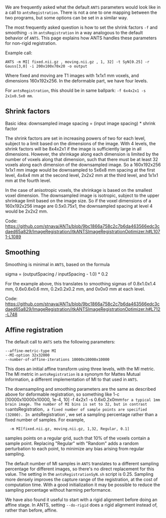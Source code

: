 We are frequently asked what the default `ANTS` parameters would look like in a call to `antsRegistration`. There is not a one to one mapping between the two programs, but some options can be set in a similar way.

The most frequently asked question is how to set the shrink factors `-f` and smoothing `-s` in `antsRegistration` in a way analogous to the default behavior of `ANTS`. This page explains how ANTS handles these parameters for non-rigid registration. 

Example call:

```
ANTS -m MI[ fixed.nii.gz , moving.nii.gz , 1, 32] -t SyN[0.25] -r Gauss[3,0] -i 200x100x70x20 -o output
```

Where fixed and moving are T1 images with 1x1x1 mm voxels, and dimensions 160x192x256. In the deformable part, we have four levels.

For `antsRegistration`, this should be in same ballpark: `-f 6x4x2x1 -s 2x1x0.5x0 mm`. 


## Shrink factors

Basic idea: downsampled image spacing = (input image spacing) * shrink factor

The shrink factors are set in increasing powers of two for each level, subject to a limit based on the dimensions of the image. With 4 levels, the shrink factors will be 8x4x2x1 if the image is sufficiently large in all dimensions. However, the shrinkage along each dimension is limited by the number of voxels along that dimension, such that there must be at least 32 voxels along each dimension of the downsampled image. So a 160x192x256 1x1x1 mm image would be downsampled to 5x6x8 mm spacing at the first level, 4x4x4 mm at the second level, 2x2x2 mm at the third level, and 1x1x1 mm at the fourth level.

In the case of anisotropic voxels, the shrinkage is based on the smallest voxel dimension. The downsampled image is isotropic, subject to the upper shrinkage limit based on the image size. So if the voxel dimensions of a 160x192x256 image are 0.5x0.75x1, the downsampled spacing at level 4 would be 2x2x2 mm.

Code: https://github.com/stnava/ANTs/blob/9bc1866a758c2c7b6da463566edc3cdaed65a829/ImageRegistration/itkANTSImageRegistrationOptimizer.h#L1071-L1089


## Smoothing

Smoothing is minimal in `ANTS`, based on the formula 

  sigma = (outputSpacing / inputSpacing - 1.0) * 0.2

For the example above, this translates to smoothing sigmas of 0.8x1.0x1.4 mm, 0.6x0.6x0.6 mm, 0.2x0.2x0.2 mm, and 0x0x0 mm at each level. 

Code: https://github.com/stnava/ANTs/blob/9bc1866a758c2c7b6da463566edc3cdaed65a829/ImageRegistration/itkANTSImageRegistrationOptimizer.h#L712-L748


## Affine registration

The default call to `ANTS` sets the following parameters:

```
--affine-metric-type MI
--MI-option 32x32000
--number-of-affine-iterations 10000x10000x10000
```

This does an initial affine transform using three levels, with the MI metric. The MI metric in `antsRegistration` is a synonym for Mattes Mutual Information, a different implementation of MI to that used in `ANTS`. 

The downsampling and smoothing parameters are the same as described above for deformable registration, so something like 1-c [10000x10000x10000, 1e-4, 10] -f 4x2x1 -s 0.6x0.2x0mm` for a typical 1mm brain image. The number of MI bins is set to 32, but in contrast to `antsRegistration`, a fixed number of sample points are specified (32000). In `antsRegistration`, we set a sampling percentage rather than a fixed number of samples. For example, 

```
  -m MI[fixed.nii.gz, moving.nii.gz, 1,32, Regular, 0.1]
```

samples points on a regular grid, such that 10% of the voxels contain a sample point. Replacing "Regular" with "Random" adds a random perturbation to each point, to minimize any bias arising from regular sampling.

The default number of MI samples in `ANTS` translates to a different sampling percentage for different images, so there's no direct replacement for this value. The setting in the `antsRegistrationSyN.sh` script is 0.25. Sampling more densely improves the capture range of the registration, at the cost of computation time. With a good initialization it may be possible to reduce the sampling percentage without harming performance.

We have also found it useful to start with a rigid alignment before doing an affine stage. In ANTS, setting `--do-rigid` does a rigid alignment instead of, rather than before, affine.

